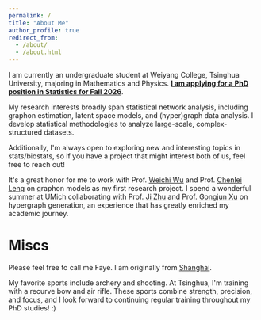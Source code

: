 ```yaml
---
permalink: /
title: "About Me"
author_profile: true
redirect_from: 
  - /about/
  - /about.html
---
```


I am currently an undergraduate student at Weiyang College, Tsinghua University, majoring in Mathematics and Physics. **<u>I am applying for a PhD position in Statistics for Fall 2026</u>**.

My research interests broadly span statistical network analysis, including graphon estimation, latent space models, and (hyper)graph data analysis. I develop statistical methodologies to analyze large-scale, complex-structured datasets.

Additionally, I'm always open to exploring new and interesting topics in stats/biostats, so if you have a project that might interest both of us, feel free to reach out!

It's a great honor for me to work with Prof. [Weichi Wu](https://www.stat.tsinghua.edu.cn/en/info/1023/1048.htm) and Prof. [Chenlei Leng](https://warwick.ac.uk/fac/sci/statistics/staff/academic-research/leng/) on graphon models as my first research project. I spend a wonderful summer at UMich collaborating with Prof. [Ji Zhu](https://dept.stat.lsa.umich.edu/~jizhu/) and Prof. [Gongjun Xu](https://sites.google.com/umich.edu/gongjunxu) on hypergraph generation, an experience that has greatly enriched my academic journey.


# Miscs

Please feel free to call me Faye. I am originally from [Shanghai](https://en.wikipedia.org/wiki/Shanghai).

My favorite sports include archery and shooting. At Tsinghua, I'm training with a recurve bow and air rifle. These sports combine strength, precision, and focus, and I look forward to continuing regular training throughout my PhD studies! :)
